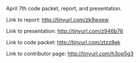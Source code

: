 April 7th code packet, report, and presentation.

Link to report: http://tinyurl.com/zk9wxew

Link to presentation: http://tinyurl.com/z946b76

Link to code packet: http://tinyurl.com/ztzz8ek

Link to contributor page: http://tinyurl.com/h3op5g3


